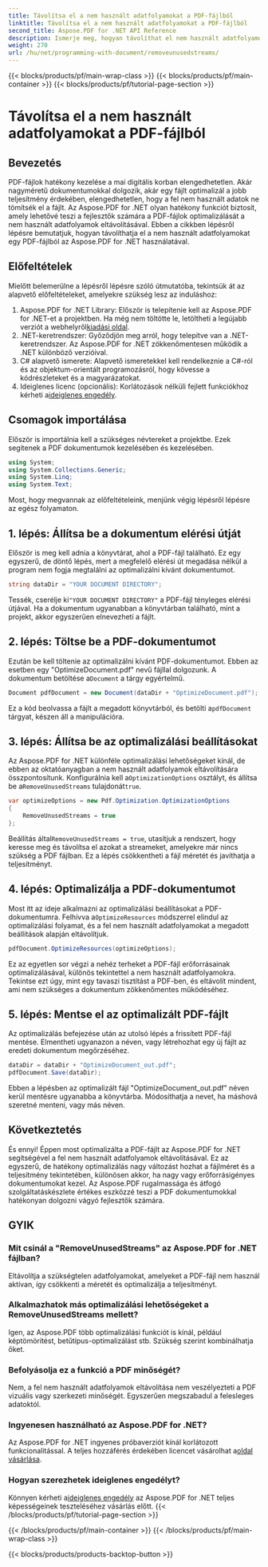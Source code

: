 ```yaml
---
title: Távolítsa el a nem használt adatfolyamokat a PDF-fájlból
linktitle: Távolítsa el a nem használt adatfolyamokat a PDF-fájlból
second_title: Aspose.PDF for .NET API Reference
description: Ismerje meg, hogyan távolíthat el nem használt adatfolyamokat PDF-fájlból az Aspose.PDF for .NET segítségével a fájlméret és -teljesítmény optimalizálása érdekében.
weight: 270
url: /hu/net/programming-with-document/removeunusedstreams/
---
```


{{< blocks/products/pf/main-wrap-class >}}
{{< blocks/products/pf/main-container >}}
{{< blocks/products/pf/tutorial-page-section >}}

# Távolítsa el a nem használt adatfolyamokat a PDF-fájlból

## Bevezetés

PDF-fájlok hatékony kezelése a mai digitális korban elengedhetetlen. Akár nagyméretű dokumentumokkal dolgozik, akár egy fájlt optimalizál a jobb teljesítmény érdekében, elengedhetetlen, hogy a fel nem használt adatok ne tömítsék el a fájlt. Az Aspose.PDF for .NET olyan hatékony funkciót biztosít, amely lehetővé teszi a fejlesztők számára a PDF-fájlok optimalizálását a nem használt adatfolyamok eltávolításával. Ebben a cikkben lépésről lépésre bemutatjuk, hogyan távolíthatja el a nem használt adatfolyamokat egy PDF-fájlból az Aspose.PDF for .NET használatával.

## Előfeltételek

Mielőtt belemerülne a lépésről lépésre szóló útmutatóba, tekintsük át az alapvető előfeltételeket, amelyekre szükség lesz az induláshoz:

1.  Aspose.PDF for .NET Library: Először is telepítenie kell az Aspose.PDF for .NET-et a projektben. Ha még nem töltötte le, letöltheti a legújabb verziót a webhelyről[kiadási oldal](https://releases.aspose.com/pdf/net/).
2. .NET-keretrendszer: Győződjön meg arról, hogy telepítve van a .NET-keretrendszer. Az Aspose.PDF for .NET zökkenőmentesen működik a .NET különböző verzióival.
3. C# alapvető ismerete: Alapvető ismeretekkel kell rendelkeznie a C#-ról és az objektum-orientált programozásról, hogy kövesse a kódrészleteket és a magyarázatokat.
4.  Ideiglenes licenc (opcionális): Korlátozások nélküli fejlett funkciókhoz kérheti a[ideiglenes engedély](https://purchase.aspose.com/temporary-license/).


## Csomagok importálása

Először is importálnia kell a szükséges névtereket a projektbe. Ezek segítenek a PDF dokumentumok kezelésében és kezelésében.

```csharp
using System;
using System.Collections.Generic;
using System.Linq;
using System.Text;
```

Most, hogy megvannak az előfeltételeink, menjünk végig lépésről lépésre az egész folyamaton.

## 1. lépés: Állítsa be a dokumentum elérési útját

Először is meg kell adnia a könyvtárat, ahol a PDF-fájl található. Ez egy egyszerű, de döntő lépés, mert a megfelelő elérési út megadása nélkül a program nem fogja megtalálni az optimalizálni kívánt dokumentumot.

```csharp
string dataDir = "YOUR DOCUMENT DIRECTORY";
```

 Tessék, cserélje ki`"YOUR DOCUMENT DIRECTORY"` a PDF-fájl tényleges elérési útjával. Ha a dokumentum ugyanabban a könyvtárban található, mint a projekt, akkor egyszerűen elnevezheti a fájlt.

## 2. lépés: Töltse be a PDF-dokumentumot

Ezután be kell töltenie az optimalizálni kívánt PDF-dokumentumot. Ebben az esetben egy "OptimizeDocument.pdf" nevű fájllal dolgozunk. A dokumentum betöltése a`Document` a tárgy egyértelmű.

```csharp
Document pdfDocument = new Document(dataDir + "OptimizeDocument.pdf");
```

 Ez a kód beolvassa a fájlt a megadott könyvtárból, és betölti a`pdfDocument` tárgyat, készen áll a manipulációra.

## 3. lépés: Állítsa be az optimalizálási beállításokat

 Az Aspose.PDF for .NET különféle optimalizálási lehetőségeket kínál, de ebben az oktatóanyagban a nem használt adatfolyamok eltávolítására összpontosítunk. Konfigurálnia kell a`OptimizationOptions` osztályt, és állítsa be a`RemoveUnusedStreams` tulajdonát`true`.

```csharp
var optimizeOptions = new Pdf.Optimization.OptimizationOptions
{
    RemoveUnusedStreams = true
};
```

 Beállítás által`RemoveUnusedStreams = true`, utasítjuk a rendszert, hogy keresse meg és távolítsa el azokat a streameket, amelyekre már nincs szükség a PDF fájlban. Ez a lépés csökkentheti a fájl méretét és javíthatja a teljesítményt.

## 4. lépés: Optimalizálja a PDF-dokumentumot

 Most itt az ideje alkalmazni az optimalizálási beállításokat a PDF-dokumentumra. Felhívva a`OptimizeResources` módszerrel elindul az optimalizálási folyamat, és a fel nem használt adatfolyamokat a megadott beállítások alapján eltávolítjuk.

```csharp
pdfDocument.OptimizeResources(optimizeOptions);
```

Ez az egyetlen sor végzi a nehéz terheket a PDF-fájl erőforrásainak optimalizálásával, különös tekintettel a nem használt adatfolyamokra. Tekintse ezt úgy, mint egy tavaszi tisztítást a PDF-ben, és eltávolít mindent, ami nem szükséges a dokumentum zökkenőmentes működéséhez.

## 5. lépés: Mentse el az optimalizált PDF-fájlt

Az optimalizálás befejezése után az utolsó lépés a frissített PDF-fájl mentése. Elmentheti ugyanazon a néven, vagy létrehozhat egy új fájlt az eredeti dokumentum megőrzéséhez.

```csharp
dataDir = dataDir + "OptimizeDocument_out.pdf";
pdfDocument.Save(dataDir);
```

Ebben a lépésben az optimalizált fájl "OptimizeDocument_out.pdf" néven kerül mentésre ugyanabba a könyvtárba. Módosíthatja a nevet, ha máshová szeretné menteni, vagy más néven.

## Következtetés

És ennyi! Éppen most optimalizálta a PDF-fájlt az Aspose.PDF for .NET segítségével a fel nem használt adatfolyamok eltávolításával. Ez az egyszerű, de hatékony optimalizálás nagy változást hozhat a fájlméret és a teljesítmény tekintetében, különösen akkor, ha nagy vagy erőforrásigényes dokumentumokat kezel. Az Aspose.PDF rugalmassága és átfogó szolgáltatáskészlete értékes eszközzé teszi a PDF dokumentumokkal hatékonyan dolgozni vágyó fejlesztők számára.

## GYIK

### Mit csinál a "RemoveUnusedStreams" az Aspose.PDF for .NET fájlban?
Eltávolítja a szükségtelen adatfolyamokat, amelyeket a PDF-fájl nem használ aktívan, így csökkenti a méretét és optimalizálja a teljesítményt.

### Alkalmazhatok más optimalizálási lehetőségeket a RemoveUnusedStreams mellett?
Igen, az Aspose.PDF több optimalizálási funkciót is kínál, például képtömörítést, betűtípus-optimalizálást stb. Szükség szerint kombinálhatja őket.

### Befolyásolja ez a funkció a PDF minőségét?
Nem, a fel nem használt adatfolyamok eltávolítása nem veszélyezteti a PDF vizuális vagy szerkezeti minőségét. Egyszerűen megszabadul a felesleges adatoktól.

### Ingyenesen használható az Aspose.PDF for .NET?
 Az Aspose.PDF for .NET ingyenes próbaverziót kínál korlátozott funkcionalitással. A teljes hozzáférés érdekében licencet vásárolhat a[oldal vásárlása](https://purchase.aspose.com/buy).

### Hogyan szerezhetek ideiglenes engedélyt?
 Könnyen kérheti a[ideiglenes engedély](https://purchase.aspose.com/temporary-license/) az Aspose.PDF for .NET teljes képességeinek teszteléséhez vásárlás előtt.
{{< /blocks/products/pf/tutorial-page-section >}}

{{< /blocks/products/pf/main-container >}}
{{< /blocks/products/pf/main-wrap-class >}}

{{< blocks/products/products-backtop-button >}}
